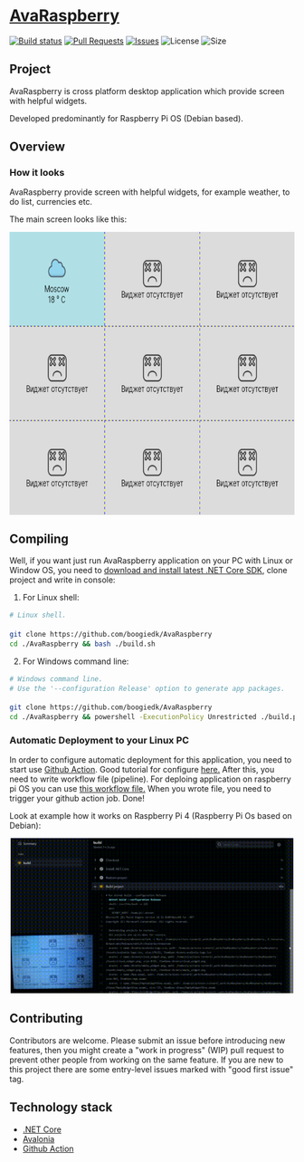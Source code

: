 # [AvaRaspberry](https://github.com/boogiedk/AvaRaspberry)

[![Build status](https://github.com/boogiedk/AvaRaspberry/actions/workflows/dotnet-desktop.yml/badge.svg?branch=master)](https://github.com/boogiedk/AvaRaspberry/actions/workflows/dotnet-desktop.yml)
[![Pull Requests](https://img.shields.io/github/issues-pr/boogiedk/avaraspberry.svg)](https://github.com/boogiedk/avaraspberry/pulls) 
[![Issues](https://img.shields.io/github/issues/boogiedk/avaraspberry.svg)](https://github.com/boogiedk/avaraspberry/issues) 
![License](https://img.shields.io/github/license/boogiedk/AvaRaspberry) 
![Size](https://img.shields.io/github/repo-size/boogiedk/avaraspberry.svg)

## Project

AvaRaspberry is cross platform desktop application which provide screen with helpful widgets.

Developed predominantly for Raspberry Pi OS (Debian based).

## Overview

### How it looks

AvaRaspberry provide screen with helpful widgets, for example weather, to do list, currencies etc. 

The main screen looks like this:
<p align="center">
 <img width="900" height="500" align="center" src="./Resources/main-window.png">
</p>

## Compiling
Well, if you want just run AvaRaspberry application on your PC with Linux or Window OS, you need to [download and install latest .NET Core SDK](https://www.microsoft.com/net/learn/dotnet/hello-world-tutorial),
clone project and write in console:

1) For Linux shell:
```sh
# Linux shell.

git clone https://github.com/boogiedk/AvaRaspberry
cd ./AvaRaspberry && bash ./build.sh
```

2) For Windows command line:
```sh
# Windows command line.
# Use the '--configuration Release' option to generate app packages.

git clone https://github.com/boogiedk/AvaRaspberry
cd ./AvaRaspberry && powershell -ExecutionPolicy Unrestricted ./build.ps1
```

### Automatic Deployment to your Linux PC
In order to configure automatic deployment for this application, you need to start use [Github Action](https://docs.github.com/en/actions).
Good tutorial for configure [here.](https://www.youtube.com/watch?v=X3F3El_yvFg)
After this, you need to write workflow file (pipeline). For deploing application on raspberry pi OS you can use [this workflow file.](https://github.com/boogiedk/AvaRaspberry/blob/master/.github/workflows/dotnet-desktop.yml)
When you wrote file, you need to trigger your github action job.
Done!

Look at example how it works on Raspberry Pi 4 (Raspberry Pi Os based on Debian):

<p align="center">
  <img src="./Resources/deploy-demo.gif" width="500">
</p>

## Contributing

Contributors are welcome. Please submit an issue before introducing new features, then you might create a "work in progress" (WIP) pull request to prevent other people from working on the same feature. If you are new to this project there are some entry-level issues marked with "good first issue" tag.

## Technology stack

* [.NET Core](https://github.com/dotnet)
* [Avalonia](https://avaloniaui.net/)
* [Github Action](https://github.com/features/actions)

